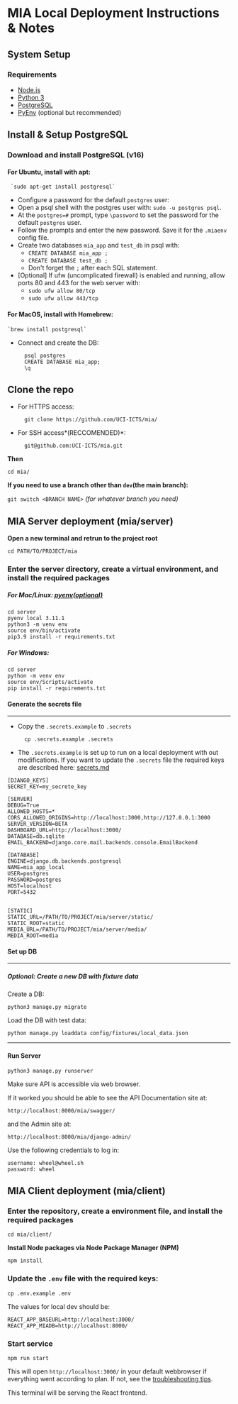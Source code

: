 # MIA Local Deployment Instructions & Notes

## System Setup
### Requirements
- [Node.js](https://nodejs.org/en)
- [Python 3](https://www.python.org/downloads/)
- [PostgreSQL](https://www.postgresql.org/download/)
- [PyEnv](https://github.com/pyenv/pyenv) (optional but recommended)

## Install & Setup PostgreSQL
### Download and install PostgreSQL (v16)

#### For Ubuntu, install with apt:
     `sudo apt-get install postgresql`

* Configure a password for the default `postgres` user:
* Open a psql shell with the postgres user with: `sudo -u postgres psql`.
* At the `postgres=#` prompt, type `\password` to set the password for the default `postgres` user.
* Follow the prompts and enter the new password. Save it for the `.miaenv` config file.
* Create two databases `mia_app` and `test_db` in psql with:
    * `CREATE DATABASE mia_app ;`
    * `CREATE DATABASE test_db ;`
    * Don't forget the `;` after each SQL statement.
* [Optional] If ufw (uncomplicated firewall) is enabled and running, allow ports 80 and 443 for the web server with:
    * `sudo ufw allow 80/tcp`
    * `sudo ufw allow 443/tcp`

#### For MacOS, install with Homebrew:
    `brew install postgresql`

- Connect and create the DB:

        psql postgres
        CREATE DATABASE mia_app;
        \q

## Clone the repo

- For HTTPS access: 

		git clone https://github.com/UCI-ICTS/mia/

- For SSH access*(RECCOMENDED)*: 

		git@github.com:UCI-ICTS/mia.git

**Then**

	cd mia/

**If you need to use a branch other than `dev`(the main branch):**

`git switch <BRANCH NAME>` *(for whatever branch you need)*

## MIA Server deployment  (mia/server)

**Open a new terminal and retrun to the project root**

	cd PATH/TO/PROJECT/mia

### Enter the server directory, create a virtual environment, and install the required packages

##### For Mac/Linux: *[pyenv(optional)](https://github.com/pyenv/pyenv?tab=readme-ov-file#simple-python-version-management-pyenv)*

	cd server
	pyenv local 3.11.1 
	python3 -m venv env
	source env/bin/activate
	pip3.9 install -r requirements.txt

##### For Windows:

	cd server
	python -m venv env
	source env/Scripts/activate
	pip install -r requirements.txt


#### Generate the secrets file
----

- Copy the `.secrets.example` to `.secrets`

		cp .secrets.example .secrets

- The `.secrets.example` is set up to run on a local deployment with out modifications. If you want to update the `.secrets` file the required keys are described here: [secrets.md](../secrets.md)

```
[DJANGO_KEYS]
SECRET_KEY=my_secrete_key

[SERVER]
DEBUG=True
ALLOWED_HOSTS=*
CORS_ALLOWED_ORIGINS=http://localhost:3000,http://127.0.0.1:3000
SERVER_VERSION=BETA
DASHBOARD_URL=http://localhost:3000/
DATABASE=db.sqlite
EMAIL_BACKEND=django.core.mail.backends.console.EmailBackend

[DATABASE]
ENGINE=django.db.backends.postgresql
NAME=mia_app_local
USER=postgres
PASSWORD=postgres
HOST=localhost
PORT=5432


[STATIC]
STATIC_URL=/PATH/TO/PROJECT/mia/server/static/
STATIC_ROOT=static
MEDIA_URL=/PATH/TO/PROJECT/mia/server/media/
MEDIA_ROOT=media
```

#### Set up DB
---
##### Optional: Create a new DB with fixture data
Create a DB:

	python3 manage.py migrate

Load the DB with test data:

	python manage.py loaddata config/fixtures/local_data.json

---
#### Run Server
`python3 manage.py runserver`

Make sure API is accessible via web browser.

If it worked you should be able to see the API Documentation site at:

`http://localhost:8000/mia/swagger/`

and the Admin site at:

`http://localhost:8000/mia/django-admin/`

Use the following credentials to log in:

````
username: wheel@wheel.sh
password: wheel
````

## MIA Client deployment  (mia/client)

### Enter the repository, create a environment file, and install the required packages

	cd mia/client/

**Install Node packages via Node Package Manager (NPM)**

	npm install

### Update the `.env` file with the required keys: 
	cp .env.example .env

The values for local dev should be:
```
REACT_APP_BASEURL=http://localhost:3000/
REACT_APP_MIADB=http://localhost:8000/
```

### **Start service**

`npm run start`

This will open `http://localhost:3000/` in your default webbrowser if everything went according to plan. If not, see the [troubleshooting tips](troubleshooting.md).

This terminal will be serving the React frontend.
